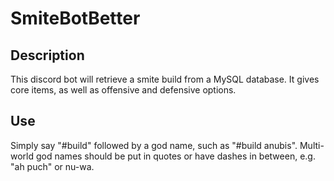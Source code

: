 # SmiteBotBetter

## Description
This discord bot will retrieve a smite build from a MySQL database. It gives core items, as well as offensive and defensive options.

## Use
Simply say "#build" followed by a god name, such as "#build anubis". Multi-world god names should be put in quotes or have dashes in between, e.g. "ah puch" or nu-wa.
